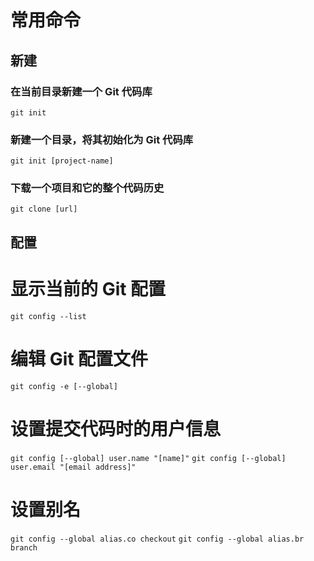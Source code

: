 <!--
 * @Author: yyt
 * @Date: 2020-05-19 10:22:23
 * @LastEditTime: 2020-05-20 10:01:17
 * @LastEditors: yyt
 * @FilePath: /taoNote/doc/development/version-control/git.md
-->

# 常用命令

## 新建

### 在当前目录新建一个 Git 代码库

`git init`

### 新建一个目录，将其初始化为 Git 代码库

`git init [project-name]`

### 下载一个项目和它的整个代码历史

`git clone [url]`

## 配置

# 显示当前的 Git 配置

`git config --list`

# 编辑 Git 配置文件

`git config -e [--global]`

# 设置提交代码时的用户信息

`git config [--global] user.name "[name]"`
`git config [--global] user.email "[email address]"`

# 设置别名

`git config --global alias.co checkout`
`git config --global alias.br branch`

